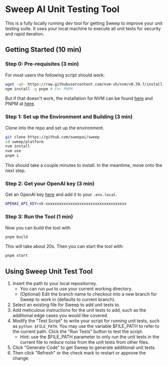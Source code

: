 # Sweep AI Unit Testing Tool

This is a fully locally running dev tool for getting Sweep to improve your unit testing suite. It uses your local machine to execute all unit tests for security and rapid iteration.

## Getting Started (10 min)

### Step 0: Pre-requisites (3 min)

For most users the following script should work:

```sh
wget -qO- https://raw.githubusercontent.com/nvm-sh/nvm/v0.39.7/install.sh | bash # For NVM
npm install -g pnpm # For PNPM
```

But if that doesn't work, the installation for NVM can be found [here](https://github.com/nvm-sh/nvm?tab=readme-ov-file#install--update-script) and PNPM at [here](https://pnpm.io/installation#using-npm).

### Step 1: Set up the Environment and Building (3 min)

Clone into the repo and set up the environment.

```sh
git clone https://github.com/sweepai/sweep
cd sweep/platform
nvm install
nvm use
pnpm i
```

This should take a couple minutes to install. In the meantime, move onto the next step.

### Step 2: Get your OpenAI key (3 min)

Get an OpenAI key [here](https://platform.openai.com/api-keys) and add it to your `.env.local`.

```sh
OPENAI_API_KEY=sk-xxxxxxxxxxxxxxxxxxxxxxxxxxxxxxxxxxxx
```

### Step 3: Run the Tool (1 min)

Now you can build the tool with 

```sh
pnpm build
```

This will take about 20s. Then you can start the tool with:

```sh
pnpm start
```

## Using Sweep Unit Test Tool

1. Insert the path to your local repositorrey.
    - You can run `pwd` to use your current working directory.
    - (Optional) Edit the branch name to checkout into a new branch for Sweep to work in (defaults to current branch).
2. Select an existing file for Sweep to add unit tests to.
3. Add meticulous instructions for the unit tests to add, such as the additional edge cases you would like covered.
4. Modify the "Test Script" to write your script for running unit tests, such as `python $FILE_PATH`. You may use the variable $FILE_PATH to refer to the current path. Click the "Run Tests" button to test the script.
    - Hint: use the $FILE_PATH parameter to only run the unit tests in the current file to reduce noise from the unit tests from other files.
5. Click "Generate Code" to get Sweep to generate additional unit tests.
6. Then click "Refresh" or the check mark to restart or approve the change.
